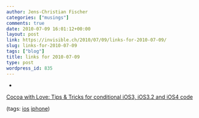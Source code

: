 ```yaml
---
author: Jens-Christian Fischer
categories: ["musings"]
comments: true
date: 2010-07-09 16:01:12+00:00
layout: post
link: https://invisible.ch/2010/07/09/links-for-2010-07-09/
slug: links-for-2010-07-09
tags: ["blog"]
title: links for 2010-07-09
type: post
wordpress_id: 835
---
```


  * 
                

[Cocoa with Love: Tips & Tricks for conditional iOS3, iOS3.2 and iOS4 code](https://cocoawithlove.com/2010/07/tips-tricks-for-conditional-ios3-ios32.html?utm_source=feedburner&utm_medium=feed&utm_campaign=Feed%3A+CocoaWithLove+%28Cocoa+with+Love%29&utm_content=Twitter)


                
                

(tags: [ios](https://delicious.com/jaycee/ios) [iphone](https://delicious.com/jaycee/iphone))


            
